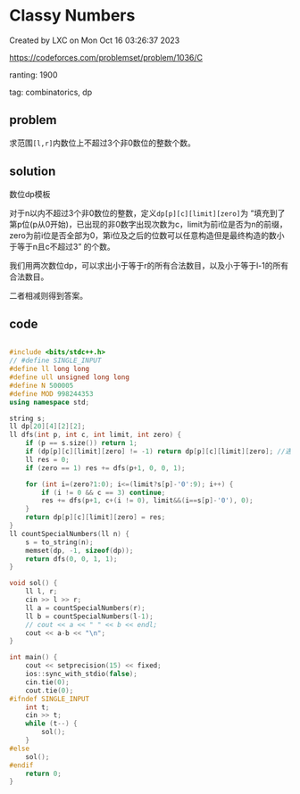 # Classy Numbers

Created by LXC on Mon Oct 16 03:26:37 2023

https://codeforces.com/problemset/problem/1036/C

ranting: 1900

tag: combinatorics, dp

## problem

求范围`[l,r]`内数位上不超过3个非0数位的整数个数。

## solution

数位dp模板


对于n以内不超过3个非0数位的整数，定义`dp[p][c][limit][zero]`为 “填充到了第p位(p从0开始)，已出现的非0数字出现次数为c，limit为前i位是否为n的前缀，zero为前i位是否全部为0，第i位及之后的位数可以任意构造但是最终构造的数小于等于n且c不超过3” 的个数。

我们用两次数位dp，可以求出小于等于r的所有合法数目，以及小于等于l-1的所有合法数目。

二者相减则得到答案。

## code

``` cpp

#include <bits/stdc++.h>
// #define SINGLE_INPUT
#define ll long long
#define ull unsigned long long
#define N 500005
#define MOD 998244353
using namespace std;

string s;
ll dp[20][4][2][2];
ll dfs(int p, int c, int limit, int zero) {
    if (p == s.size()) return 1;
    if (dp[p][c][limit][zero] != -1) return dp[p][c][limit][zero]; //遇到计算过的状态直接返回
    ll res = 0;
    if (zero == 1) res += dfs(p+1, 0, 0, 1);

    for (int i=(zero?1:0); i<=(limit?s[p]-'0':9); i++) {
        if (i != 0 && c == 3) continue;
        res += dfs(p+1, c+(i != 0), limit&&(i==s[p]-'0'), 0);
    }
    return dp[p][c][limit][zero] = res;
}
ll countSpecialNumbers(ll n) {
    s = to_string(n);
    memset(dp, -1, sizeof(dp));
    return dfs(0, 0, 1, 1);
}

void sol() {
    ll l, r;
    cin >> l >> r;
    ll a = countSpecialNumbers(r);
    ll b = countSpecialNumbers(l-1);
    // cout << a << " " << b << endl;
    cout << a-b << "\n";
}

int main() {
    cout << setprecision(15) << fixed;
    ios::sync_with_stdio(false);
    cin.tie(0);
    cout.tie(0);
#ifndef SINGLE_INPUT
    int t;
    cin >> t;
    while (t--) {
        sol();
    }
#else
    sol();
#endif
    return 0;
}

```
